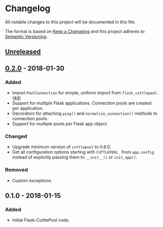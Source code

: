 # Changelog
All notable changes to this project will be documented in this file.

The format is based on [Keep a Changelog](http://keepachangelog.com)
and this project adheres to [Semantic Versioning](http://semver.org).

## [Unreleased]

## [0.2.0] - 2018-01-30
### Added
- Import `PoolConnection` for simple, uniform import from `flask_cuttlepool`.
  ([#4](https://github.com/smitchell556/flask-cuttlepool/pull/4))
- Support for multiple Flask applications. Connection pools are created per
  application.
- Decorators for attaching `ping()` and `normalize_connection()` methods to
  connection pools.
- Support for multiple pools per Flask app object.
### Changed
- Upgrade minimum version of `cuttlepool` to 0.6.0.
- Get all configuration options starting with `CUTTLEPOOL_` from `app.config`
  instead of explicitly passing them to `__init__()` or `init_app()`.
### Removed
- Custom exceptions.

## 0.1.0 - 2018-01-15
### Added
- Initial Flask-CuttlePool code.

[Unreleased]: https://github.com/smitchell556/flask-cuttlepool/compare/v0.2.0...HEAD
[0.2.0]: https://github.com/smitchell556/flask-cuttlepool/compare/v0.1.0...v0.2.0

